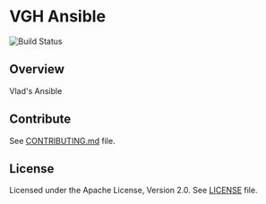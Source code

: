 # VGH Ansible

![Build Status](https://github.com/vladgh/ansible-home/workflows/CI/badge.svg)

## Overview

Vlad's Ansible

## Contribute

See [CONTRIBUTING.md](CONTRIBUTING.md) file.

## License

Licensed under the Apache License, Version 2.0.
See [LICENSE](LICENSE) file.
